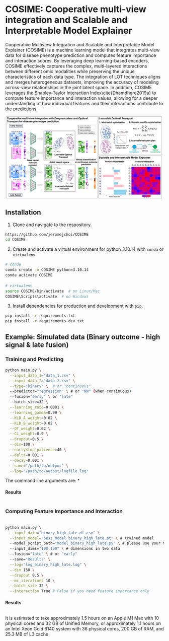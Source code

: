 # COSIME: Cooperative multi-view integration and Scalable and Interpretable Model Explainer

Cooperative Multiview Integration and Scalable and Interpretable Model Explainer (COSIME) is a machine learning model that integrates multi-view data for disease phenotype prediction and computes feature importance and interaction scores. By leveraging deep learning-based encoders, COSIME effectively captures the complex, multi-layered interactions between different omic modalities while preserving the unique characteristics of each data type. The integration of LOT techniques aligns and merges heterogeneous datasets, improving the accuracy of modeling across-view relationships in the joint latent space. In addition, COSIME leverages the Shapley-Taylor Interaction Index\cite{Dhamdhere2019a} to compute feature importance and interaction values, allowing for a deeper understanding of how individual features and their interactions contribute to the predictions.

![Title](Images/Fig1_Coop_Git.png "Title")

## Installation
1. Clone and navigate to the respository.
```bash
https://github.com/jeromejchoi/COSIME
cd COSIME
```
2. Create and activate a virtual environment for python 3.10.14 with `conda` or `virtualenv`.
```bash
# conda
conda create -n COSIME python=3.10.14
conda activate COSIME

# virtualenv
source COSIME/bin/activate  # on Linux/Mac
COSIME\Scripts\activate  # on Windows
```
3. Install dependencies for production and development with `pip`.
```bash
pip install -r requirements.txt
pip install -r requirements-dev.txt
```
## Example: Simulated data (Binary outcome - high signal & late fusion)
### Training and Predicting
```bash
python main.py \
  --input_data_1="data_1.csv" \
  --input_data_2="data_2.csv" \
  --type="binary" \  # or "continuous"
  --predictor="regression" \ # or "NN" (when continuous)
  --fusion="early" \ or "late"
  --batch_size=32 \
  --learning_rate=0.0001 \
  --learning_gamma=0.99 \
  --KLD_A_weight=0.02 \
  --KLD_B_weight=0.02 \
  --OT_weight=0.02 \
  --CL_weight=0.9 \
  --dropout=0.5 \
  --dim=100 \
  --earlystop_patience=40 \
  --delta=0.001 \
  --decay=0.001 \
  --save="/path/to/output" \
  --log="/path/to/output/logfile.log"
```
The command line arguments are:
*

#### Results
```bash
```

### Computing Feature Importance and Interaction
```bash

python main.py \
  --input_data="binary_high_late.df.csv" \
  --input_model="best_model_binary_high_late.pt" \ # trained model
  --model_script_path="model_binary_high_late.py" \ # please use your model class
  --input_dims="100,100" \ # dimensions in two data
  --fusion="late" \ # or "early"
  --save="Results" \
  --log="log_binary_high_late.log" \
  --dim 150 \
  --dropout 0.5 \
  --mc_iterations 10 \
  --batch_size 32 \
  --interaction True # False if you need feature importance only
```
#### Results
```bash
```
It is estimated to take approximately 1.5 hours on an Apple M1 Max with 10 physical cores and 32 GB of Unified Memory, or approximately 1.1 hours on an Intel Xeon Gold 6140 system with 36 physical cores, 200 GB of RAM, and 25.3 MB of L3 cache.
